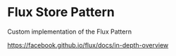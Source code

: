 # Flux Store Pattern

Custom implementation of the Flux Pattern

https://facebook.github.io/flux/docs/in-depth-overview
